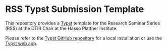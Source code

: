 # RSS Typst Submission Template 
This repository provides a [Typst](https://typst.app/) template for the Research Seminar Series (RSS) at the DTIR Chair at the Hasso Plattner Institute.

Please refer to the [Typst GitHub repository](https://github.com/typst/typst) for a local installation or use the [Typst web app](https://typst.app/).